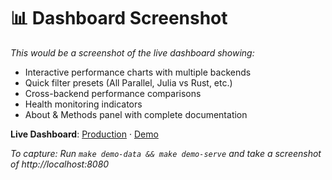 # 📊 Dashboard Screenshot

*This would be a screenshot of the live dashboard showing:*

- Interactive performance charts with multiple backends
- Quick filter presets (All Parallel, Julia vs Rust, etc.)
- Cross-backend performance comparisons
- Health monitoring indicators
- About & Methods panel with complete documentation

**Live Dashboard**: [Production](https://tunezilla-zz.github.io/polyglot-code-sampler/) · [Demo](https://tunezilla-zz.github.io/polyglot-code-sampler/?demo=1)

*To capture: Run `make demo-data && make demo-serve` and take a screenshot of http://localhost:8080*

